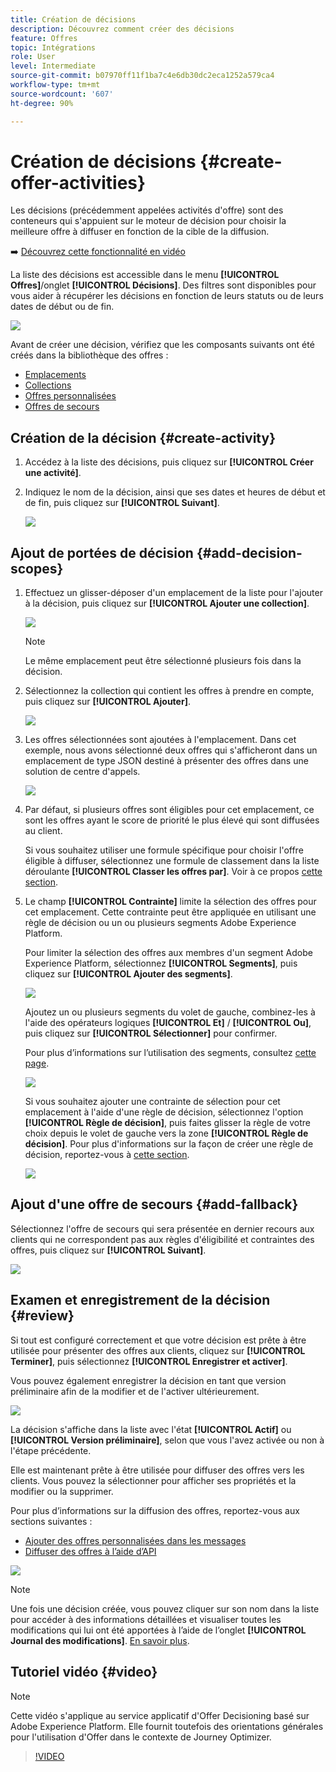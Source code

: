 ```yaml
---
title: Création de décisions
description: Découvrez comment créer des décisions
feature: Offres
topic: Intégrations
role: User
level: Intermediate
source-git-commit: b07970ff11f1ba7c4e6db30dc2eca1252a579ca4
workflow-type: tm+mt
source-wordcount: '607'
ht-degree: 90%

---
```


# Création de décisions {#create-offer-activities}

Les décisions (précédemment appelées activités d&#39;offre) sont des conteneurs qui s&#39;appuient sur le moteur de décision pour choisir la meilleure offre à diffuser en fonction de la cible de la diffusion.

➡️ [Découvrez cette fonctionnalité en vidéo](#video)

La liste des décisions est accessible dans le menu **[!UICONTROL Offres]**/onglet **[!UICONTROL Décisions]**. Des filtres sont disponibles pour vous aider à récupérer les décisions en fonction de leurs statuts ou de leurs dates de début ou de fin.

![](../../assets/activities-list.png)

Avant de créer une décision, vérifiez que les composants suivants ont été créés dans la bibliothèque des offres :

* [Emplacements](../offer-library/creating-placements.md)
* [Collections](../offer-library/creating-collections.md)
* [Offres personnalisées](../offer-library/creating-personalized-offers.md)
* [Offres de secours](../offer-library/creating-fallback-offers.md)

## Création de la décision {#create-activity}

1. Accédez à la liste des décisions, puis cliquez sur **[!UICONTROL Créer une activité]**.

1. Indiquez le nom de la décision, ainsi que ses dates et heures de début et de fin, puis cliquez sur **[!UICONTROL Suivant]**.

   ![](../../assets/activities-name.png)

## Ajout de portées de décision {#add-decision-scopes}

1. Effectuez un glisser-déposer d&#39;un emplacement de la liste pour l&#39;ajouter à la décision, puis cliquez sur **[!UICONTROL Ajouter une collection]**.

   ![](../../assets/activities-placement.png)

   >[!NOTE]
   >
   >Le même emplacement peut être sélectionné plusieurs fois dans la décision.

1. Sélectionnez la collection qui contient les offres à prendre en compte, puis cliquez sur **[!UICONTROL Ajouter]**.

   ![](../../assets/activities-collection.png)

1. Les offres sélectionnées sont ajoutées à l&#39;emplacement. Dans cet exemple, nous avons sélectionné deux offres qui s&#39;afficheront dans un emplacement de type JSON destiné à présenter des offres dans une solution de centre d&#39;appels.

   ![](../../assets/offers-added.png)

1. Par défaut, si plusieurs offres sont éligibles pour cet emplacement, ce sont les offres ayant le score de priorité le plus élevé qui sont diffusées au client.

   Si vous souhaitez utiliser une formule spécifique pour choisir l&#39;offre éligible à diffuser, sélectionnez une formule de classement dans la liste déroulante **[!UICONTROL Classer les offres par]**. Voir à ce propos [cette section](../offer-activities/configure-offer-selection.md).

1. Le champ **[!UICONTROL Contrainte]** limite la sélection des offres pour cet emplacement. Cette contrainte peut être appliquée en utilisant une règle de décision ou un ou plusieurs segments Adobe Experience Platform.

   Pour limiter la sélection des offres aux membres d&#39;un segment Adobe Experience Platform, sélectionnez **[!UICONTROL Segments]**, puis cliquez sur **[!UICONTROL Ajouter des segments]**.

   ![](../../assets/activity_constraint_segment.png)

   Ajoutez un ou plusieurs segments du volet de gauche, combinez-les à l&#39;aide des opérateurs logiques **[!UICONTROL Et]** / **[!UICONTROL Ou]**, puis cliquez sur **[!UICONTROL Sélectionner]** pour confirmer.

   Pour plus d’informations sur l’utilisation des segments, consultez [cette page](../../segment/about-segments.md).

   ![](../../assets/activity_constraint_segment2.png)

   Si vous souhaitez ajouter une contrainte de sélection pour cet emplacement à l&#39;aide d&#39;une règle de décision, sélectionnez l&#39;option **[!UICONTROL Règle de décision]**, puis faites glisser la règle de votre choix depuis le volet de gauche vers la zone **[!UICONTROL Règle de décision]**. Pour plus d&#39;informations sur la façon de créer une règle de décision, reportez-vous à [cette section](../offer-library/creating-decision-rules.md).

   ![](../../assets/activity_constraint_rule.png)

## Ajout d&#39;une offre de secours {#add-fallback}

Sélectionnez l&#39;offre de secours qui sera présentée en dernier recours aux clients qui ne correspondent pas aux règles d&#39;éligibilité et contraintes des offres, puis cliquez sur **[!UICONTROL Suivant]**.

![](../../assets/add-fallback-offer.png)

## Examen et enregistrement de la décision {#review}

Si tout est configuré correctement et que votre décision est prête à être utilisée pour présenter des offres aux clients, cliquez sur **[!UICONTROL Terminer]**, puis sélectionnez **[!UICONTROL Enregistrer et activer]**.

Vous pouvez également enregistrer la décision en tant que version préliminaire afin de la modifier et de l&#39;activer ultérieurement.

![](../../assets/save-activities.png)

La décision s&#39;affiche dans la liste avec l&#39;état **[!UICONTROL Actif]** ou **[!UICONTROL Version préliminaire]**, selon que vous l&#39;avez activée ou non à l&#39;étape précédente.

Elle est maintenant prête à être utilisée pour diffuser des offres vers les clients. Vous pouvez la sélectionner pour afficher ses propriétés et la modifier ou la supprimer.

Pour plus d’informations sur la diffusion des offres, reportez-vous aux sections suivantes :

* [Ajouter des offres personnalisées dans les messages](../../deliver-personalized-offers.md)
* [Diffuser des offres à l’aide d’API](../api-reference/decisions-api/deliver-offers.md)

![](../../assets/activities-created.png)

>[!NOTE]
>
>Une fois une décision créée, vous pouvez cliquer sur son nom dans la liste pour accéder à des informations détaillées et visualiser toutes les modifications qui lui ont été apportées à l’aide de l’onglet **[!UICONTROL Journal des modifications]**. [En savoir plus](../get-started/user-interface.md#changes-log).

## Tutoriel vidéo {#video}

>[!NOTE]
>
>Cette vidéo s&#39;applique au service applicatif d&#39;Offer Decisioning basé sur Adobe Experience Platform. Elle fournit toutefois des orientations générales pour l&#39;utilisation d&#39;Offer dans le contexte de Journey Optimizer.

>[!VIDEO](https://video.tv.adobe.com/v/329606?quality=12)
